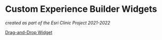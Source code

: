 # Custom Experience Builder Widgets
_created as part of the Esri Clinic Project 2021-2022_

[Drag-and-Drop Widget](/widgets/Ordered%20Elements%20Add%20Layers)
